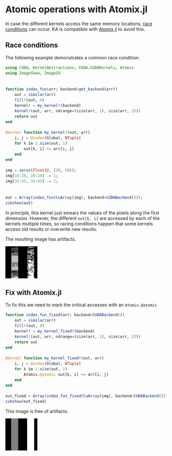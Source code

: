 # Atomic operations with Atomix.jl

In case the different kernels access the same memory locations, [race conditions](https://en.wikipedia.org/wiki/Race_condition) can occur.
KA is compatible with [Atomix.jl](https://github.com/JuliaConcurrent/Atomix.jl) to avoid this.

## Race conditions

The following example demonstrates a common race condition:

```julia
using CUDA, KernelAbstractions, CUDA.CUDAKernels, Atomix
using ImageShow, ImageIO


function index_fun(arr; backend=get_backend(arr))
	out = similar(arr)
	fill!(out, 0)
	kernel! = my_kernel!(backend)
	kernel!(out, arr, ndrange=(size(arr, 1), size(arr, 2)))
	return out
end

@kernel function my_kernel!(out, arr)
	i, j = @index(Global, NTuple)
	for k in 1:size(out, 1)
		out[k, i] += arr[i, j]
	end
end

img = zeros(Float32, (50, 50));
img[10:20, 10:20] .= 1;
img[35:45, 35:45] .= 2;


out = Array(index_fun(CuArray(img), backend=CUDABackend()));
simshow(out)
```
In principle, this kernel just smears the values of the pixels along the first dimension. 
However, the different `out[k, i]` are accessed by each of the kernels multiple times, so racing conditions happen that some
kernels access old results or overwrite new results.

The resulting image has artifacts.

![Resulting Image has artifacts](../assets/atomix_broken.png)


## Fix with Atomix.jl
To fix this we need to mark the critical accesses with an `Atomix.@atomic`
```julia
function index_fun_fixed(arr; backend=CUDABackend())
	out = similar(arr)
	fill!(out, 0)
	kernel! = my_kernel_fixed!(backend)
	kernel!(out, arr, ndrange=(size(arr, 1), size(arr, 2)))
	return out
end

@kernel function my_kernel_fixed!(out, arr)
	i, j = @index(Global, NTuple)
	for k in 1:size(out, 1)
		Atomix.@atomic out[k, i] += arr[i, j]
	end
end

out_fixed = Array(index_fun_fixed(CuArray(img), backend=CUDABackend()));
simshow(out_fixed)
```
This image is free of artifacts.

![Resulting image is correct.](../assets/atomix_correct.png)
